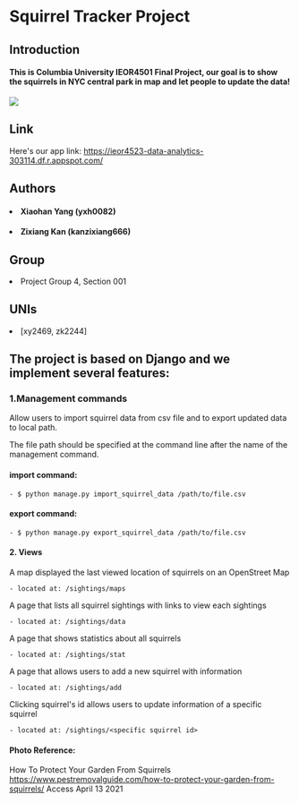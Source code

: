 # Squirrel Tracker Project

## Introduction
#### This is Columbia University IEOR4501 Final Project, our goal is to show the squirrels in NYC central park in map and let people to update the data! 

![](https://www.pestremovalguide.com/wp-content/uploads/2015/08/squirrel_garden.jpg)

## Link 
Here's our app link:
https://ieor4523-data-analytics-303114.df.r.appspot.com/ 


## Authors 
#### <li> Xiaohan Yang (yxh0082)</li>
#### <li> Zixiang Kan (kanzixiang666)</li>

## Group
<li> Project Group 4, Section 001 </li>

## UNIs 
<li> [xy2469, zk2244] </li>
    
    
## The project is based on Django and we implement several features:

### 1.Management commands 

Allow users to import squirrel data from csv file and to export updated data to local path.

The file path should be specified at the command line after the name of the management command. 

#### import command:
    - $ python manage.py import_squirrel_data /path/to/file.csv
#### export command:
    - $ python manage.py export_squirrel_data /path/to/file.csv
  
#### 2. Views
A map displayed the last viewed location of squirrels on an OpenStreet Map 
    
    - located at: /sightings/maps 
    
    
A page that lists all squirrel sightings with links to view each sightings 
    
    - located at: /sightings/data
    
    
A page that shows statistics about all squirrels
    
    - located at: /sightings/stat 
    
    
A page that allows users to add a new squirrel with information
    
    - located at: /sightings/add
    
    
Clicking squirrel's id allows users to update information of a specific squirrel
    
    - located at: /sightings/<specific squirrel id> 
    

#### Photo Reference: 
How To Protect Your Garden From Squirrels
https://www.pestremovalguide.com/how-to-protect-your-garden-from-squirrels/ Access April 13 2021 
